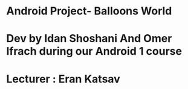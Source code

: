 # Android Project- Balloons World
# Dev by Idan Shoshani And Omer Ifrach during our Android 1 course 
# Lecturer : Eran Katsav
